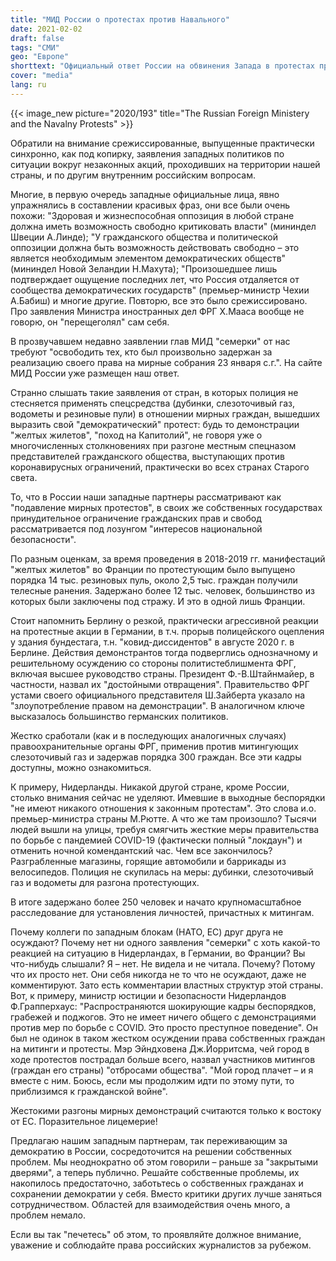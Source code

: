 ```yaml
---
title: "МИД России о протестах против Навального"
date: 2021-02-02
draft: false
tags: "СМИ"
geo: "Европе"
shorttext: "Официальный ответ России на обвинения Запада в протестах против Навального в минувшие выходные."
cover: "media"
lang: ru
---
```


{{< image_new picture="2020/193" title="The Russian Foreign Ministery and the Navalny Protests" >}}

Обратили на внимание срежиссированные, выпущенные практически синхронно, как под копирку, заявления западных политиков по ситуации вокруг незаконных акций, проходивших на территории нашей страны, и по другим внутренним российским вопросам.

Многие, в первую очередь западные официальные лица, явно упражнялись в составлении красивых фраз, они все были очень похожи: "Здоровая и жизнеспособная оппозиция в любой стране должна иметь возможность свободно критиковать власти" (мининдел Швеции А.Линде); "У гражданского общества и политической оппозиции должна быть возможность действовать свободно – это является необходимым элементом демократических обществ" (мининдел Новой Зеландии Н.Махута); "Произошедшее лишь подтверждает ощущение последних лет, что Россия отдаляется от сообщества демократических государств" (премьер-министр Чехии А.Бабиш) и многие другие. Повторю, все это было срежиссировано. Про заявления Министра иностранных дел ФРГ Х.Мааса вообще не говорю, он "перещеголял" сам себя.

В прозвучавшем недавно заявлении глав МИД "семерки" от нас требуют "освободить тех, кто был произвольно задержан за реализацию своего права на мирные собрания 23 января с.г.". На сайте МИД России уже размещен наш ответ.

Странно слышать такие заявления от стран, в которых полиция не стесняется применять  спецсредства (дубинки, слезоточивый газ, водометы и резиновые пули) в отношении мирных граждан, вышедших выразить свой "демократический" протест: будь то демонстрации "желтых жилетов", "поход на Капитолий", не говоря уже о многочисленных столкновениях при разгоне местным спецназом представителей гражданского общества, выступающих против коронавирусных ограничений, практически во всех странах Старого света.

То, что в России наши западные партнеры рассматривают как "подавление мирных протестов", в своих же собственных государствах принудительное ограничение гражданских прав и свобод рассматривается под лозунгом "интересов национальной безопасности".

По разным оценкам, за время проведения в 2018-2019 гг. манифестаций "желтых жилетов" во Франции по протестующим было выпущено порядка 14 тыс. резиновых пуль, около 2,5 тыс. граждан получили телесные ранения. Задержано более 12 тыс. человек, большинство из которых были заключены под стражу. И это в одной лишь Франции.

Стоит напомнить Берлину о резкой, практически агрессивной реакции на протестные акции в Германии, в т.ч. прорыв полицейского оцепления у здания бундестага, т.н. "ковид-диссидентов" в августе 2020 г. в Берлине. Действия демонстрантов тогда подверглись однозначному и решительному осуждению со стороны политистеблишмента ФРГ, включая высшее руководство страны. Президент Ф.-В.Штайнмайер, в частности, назвал их "достойными отвращения". Правительство ФРГ устами своего официального представителя Ш.Зайберта указало на "злоупотребление правом на демонстрации". В аналогичном ключе высказалось большинство германских политиков.

Жестко сработали (как и в последующих аналогичных случаях) правоохранительные органы ФРГ, применив против митингующих слезоточивый газ и задержав порядка 300 граждан. Все эти кадры доступны, можно ознакомиться.

К примеру, Нидерланды. Никакой другой стране, кроме России, столько внимания сейчас не уделяют. Имевшие в выходные беспорядки "не имеют никакого отношения к законным протестам". Это слова и.о. премьер-министра страны М.Рютте. А что же там произошло? Тысячи людей вышли на улицы, требуя смягчить жесткие меры правительства по борьбе с пандемией COVID-19 (фактически полный "локдаун") и отменить ночной комендантский час. Чем все закончилось? Разграбленные магазины, горящие автомобили и баррикады из велосипедов. Полиция не скупилась на меры: дубинки, слезоточивый газ и водометы для разгона протестующих.

В итоге задержано более 250 человек и начато крупномасштабное расследование для установления личностей, причастных к митингам.

Почему коллеги по западным блокам (НАТО, ЕС) друг друга не осуждают? Почему нет ни одного заявления "семерки" с хоть какой-то реакцией на ситуацию в Нидерландах, в Германии, во Франции? Вы что-нибудь слышали? Я – нет. Не видела и не читала. Почему? Потому что их просто нет. Они себя никогда не то что не осуждают, даже не комментируют. Зато есть комментарии властных структур этой страны. Вот, к примеру, министр юстиции и безопасности Нидерландов Ф.Грапперхаус: "Распространяются шокирующие кадры беспорядков, грабежей и поджогов. Это не имеет ничего общего с демонстрациями против мер по борьбе с COVID. Это просто преступное поведение". Он был не одинок в таком жестком осуждении права собственных граждан на митинги и протесты. Мэр Эйндховена Дж.Йорритсма, чей город в ходе протестов пострадал больше всего, назвал участников митингов (граждан его страны) "отбросами общества". "Мой город плачет – и я вместе с ним. Боюсь, если мы продолжим идти по этому пути, то приблизимся к гражданской войне".

Жестокими разгоны мирных демонстраций считаются только к востоку от ЕС. Поразительное лицемерие!

Предлагаю нашим западным партнерам, так переживающим за демократию в России, сосредоточится на решении собственных проблем. Мы неоднократно об этом говорили – раньше за "закрытыми дверями", а теперь публично. Решайте собственные проблемы, их накопилось предостаточно, заботьтесь о собственных гражданах и сохранении демократии у себя. Вместо критики других лучше заняться сотрудничеством. Областей для взаимодействия очень много, а проблем немало.

Если вы так "печетесь" об этом, то проявляйте должное внимание, уважение и соблюдайте права российских журналистов за рубежом.

